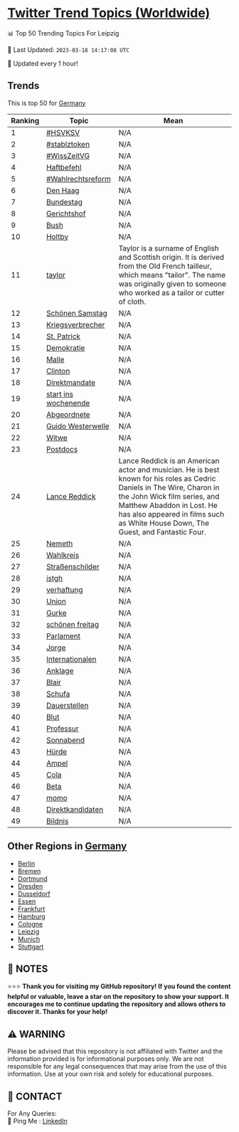 [Twitter Trend Topics (Worldwide)](https://github.com/ErcinDedeoglu/Twitter-Trend-Topics)
==========


📊 Top 50 Trending Topics For Leipzig

📆 Last Updated: `2023-03-18 14:17:08 UTC`

🔧 Updated every 1 hour!


## Trends

This is top 50 for [Germany](</Germany>)

| Ranking | Topic | Mean |
| ------- | ------------ | ------------ |
| 1 | [#HSVKSV](http://twitter.com/search?q=%23HSVKSV) | N/A |
| 2 | [#stablztoken](http://twitter.com/search?q=%23stablztoken) | N/A |
| 3 | [#WissZeitVG](http://twitter.com/search?q=%23WissZeitVG) | N/A |
| 4 | [Haftbefehl](http://twitter.com/search?q=Haftbefehl) | N/A |
| 5 | [#Wahlrechtsreform](http://twitter.com/search?q=%23Wahlrechtsreform) | N/A |
| 6 | [Den Haag](http://twitter.com/search?q=Den+Haag) | N/A |
| 7 | [Bundestag](http://twitter.com/search?q=Bundestag) | N/A |
| 8 | [Gerichtshof](http://twitter.com/search?q=Gerichtshof) | N/A |
| 9 | [Bush](http://twitter.com/search?q=Bush) | N/A |
| 10 | [Holtby](http://twitter.com/search?q=Holtby) | N/A |
| 11 | [taylor](http://twitter.com/search?q=taylor) | Taylor is a surname of English and Scottish origin. It is derived from the Old French tailleur, which means "tailor". The name was originally given to someone who worked as a tailor or cutter of cloth. |
| 12 | [Schönen Samstag](http://twitter.com/search?q=Sch%c3%b6nen+Samstag) | N/A |
| 13 | [Kriegsverbrecher](http://twitter.com/search?q=Kriegsverbrecher) | N/A |
| 14 | [St. Patrick](http://twitter.com/search?q=St.+Patrick) | N/A |
| 15 | [Demokratie](http://twitter.com/search?q=Demokratie) | N/A |
| 16 | [Malle](http://twitter.com/search?q=Malle) | N/A |
| 17 | [Clinton](http://twitter.com/search?q=Clinton) | N/A |
| 18 | [Direktmandate](http://twitter.com/search?q=Direktmandate) | N/A |
| 19 | [start ins wochenende](http://twitter.com/search?q=start+ins+wochenende) | N/A |
| 20 | [Abgeordnete](http://twitter.com/search?q=Abgeordnete) | N/A |
| 21 | [Guido Westerwelle](http://twitter.com/search?q=Guido+Westerwelle) | N/A |
| 22 | [Witwe](http://twitter.com/search?q=Witwe) | N/A |
| 23 | [Postdocs](http://twitter.com/search?q=Postdocs) | N/A |
| 24 | [Lance Reddick](http://twitter.com/search?q=Lance+Reddick) | Lance Reddick is an American actor and musician. He is best known for his roles as Cedric Daniels in The Wire, Charon in the John Wick film series, and Matthew Abaddon in Lost. He has also appeared in films such as White House Down, The Guest, and Fantastic Four. |
| 25 | [Nemeth](http://twitter.com/search?q=Nemeth) | N/A |
| 26 | [Wahlkreis](http://twitter.com/search?q=Wahlkreis) | N/A |
| 27 | [Straßenschilder](http://twitter.com/search?q=Stra%c3%9fenschilder) | N/A |
| 28 | [istgh](http://twitter.com/search?q=istgh) | N/A |
| 29 | [verhaftung](http://twitter.com/search?q=verhaftung) | N/A |
| 30 | [Union](http://twitter.com/search?q=Union) | N/A |
| 31 | [Gurke](http://twitter.com/search?q=Gurke) | N/A |
| 32 | [schönen freitag](http://twitter.com/search?q=sch%c3%b6nen+freitag) | N/A |
| 33 | [Parlament](http://twitter.com/search?q=Parlament) | N/A |
| 34 | [Jorge](http://twitter.com/search?q=Jorge) | N/A |
| 35 | [Internationalen](http://twitter.com/search?q=Internationalen) | N/A |
| 36 | [Anklage](http://twitter.com/search?q=Anklage) | N/A |
| 37 | [Blair](http://twitter.com/search?q=Blair) | N/A |
| 38 | [Schufa](http://twitter.com/search?q=Schufa) | N/A |
| 39 | [Dauerstellen](http://twitter.com/search?q=Dauerstellen) | N/A |
| 40 | [Blut](http://twitter.com/search?q=Blut) | N/A |
| 41 | [Professur](http://twitter.com/search?q=Professur) | N/A |
| 42 | [Sonnabend](http://twitter.com/search?q=Sonnabend) | N/A |
| 43 | [Hürde](http://twitter.com/search?q=H%c3%bcrde) | N/A |
| 44 | [Ampel](http://twitter.com/search?q=Ampel) | N/A |
| 45 | [Cola](http://twitter.com/search?q=Cola) | N/A |
| 46 | [Beta](http://twitter.com/search?q=Beta) | N/A |
| 47 | [momo](http://twitter.com/search?q=momo) | N/A |
| 48 | [Direktkandidaten](http://twitter.com/search?q=Direktkandidaten) | N/A |
| 49 | [Bildnis](http://twitter.com/search?q=Bildnis) | N/A |



## Other Regions in [Germany](</Germany>)

* [Berlin](</Germany/Berlin.md>)
* [Bremen](</Germany/Bremen.md>)
* [Dortmund](</Germany/Dortmund.md>)
* [Dresden](</Germany/Dresden.md>)
* [Dusseldorf](</Germany/Dusseldorf.md>)
* [Essen](</Germany/Essen.md>)
* [Frankfurt](</Germany/Frankfurt.md>)
* [Hamburg](</Germany/Hamburg.md>)
* [Cologne](</Germany/Cologne.md>)
* [Leipzig](</Germany/Leipzig.md>)
* [Munich](</Germany/Munich.md>)
* [Stuttgart](</Germany/Stuttgart.md>)



## 📝 NOTES

⭐⭐⭐ **Thank you for visiting my GitHub repository! If you found the content helpful or valuable, leave a star on the repository to show your support. It encourages me to continue updating the repository and allows others to discover it. Thanks for your help!**


## ⚠️ WARNING

Please be advised that this repository is not affiliated with Twitter and the information provided is for informational purposes only. We are not responsible for any legal consequences that may arise from the use of this information. Use at your own risk and solely for educational purposes.


## 📨 CONTACT

 For Any Queries:  
            🏓 Ping Me : [LinkedIn](https://www.linkedin.com/in/ercindedeoglu/)
